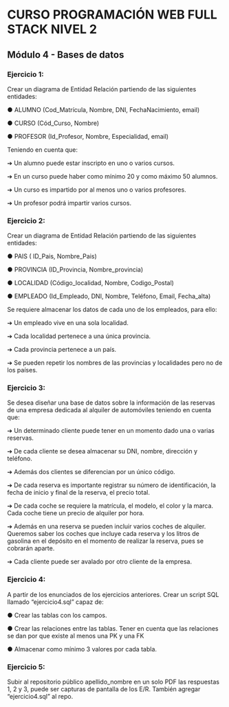 # CURSO PROGRAMACIÓN WEB FULL STACK NIVEL 2
## Módulo 4 - Bases de datos

### Ejercicio 1:
Crear un diagrama de Entidad Relación partiendo de las siguientes entidades:

● ALUMNO (Cod_Matrícula, Nombre, DNI, FechaNacimiento, email)

● CURSO (Cód_Curso, Nombre)

● PROFESOR (Id_Profesor, Nombre, Especialidad, email)

Teniendo en cuenta que:

➔ Un alumno puede estar inscripto en uno o varios cursos.

➔ En un curso puede haber como mínimo 20 y como máximo 50 alumnos.

➔ Un curso es impartido por al menos uno o varios profesores.

➔ Un profesor podrá impartir varios cursos.

### Ejercicio 2:

Crear un diagrama de Entidad Relación partiendo de las siguientes entidades:

● PAIS ( ID_Pais, Nombre_Pais)

● PROVINCIA (ID_Provincia, Nombre_provincia)

● LOCALIDAD (Código_localidad, Nombre, Codigo_Postal)

● EMPLEADO (Id_Empleado, DNI, Nombre, Teléfono, Email, Fecha_alta)

Se requiere almacenar los datos de cada uno de los empleados, para ello:

➔ Un empleado vive en una sola localidad.

➔ Cada localidad pertenece a una única provincia.

➔ Cada provincia pertenece a un país.

➔ Se pueden repetir los nombres de las provincias y localidades pero no de los países.

### Ejercicio 3:

Se desea diseñar una base de datos sobre la información de las reservas de una empresa dedicada al alquiler de automóviles teniendo en cuenta que:

➔ Un determinado cliente puede tener en un momento dado una o varias reservas.

➔ De cada cliente se desea almacenar su DNI, nombre, dirección y teléfono.

➔ Además dos clientes se diferencian por un único código.

➔ De cada reserva es importante registrar su número de identificación, la fecha de inicio y final de la reserva, el precio total.

➔ De cada coche se requiere la matrícula, el modelo, el color y la marca. Cada coche tiene un precio de alquiler por hora.

➔ Además en una reserva se pueden incluir varios coches de alquiler. Queremos saber los coches que incluye cada reserva y los litros de gasolina en el depósito en el momento de realizar la reserva, pues se cobrarán aparte.

➔ Cada cliente puede ser avalado por otro cliente de la empresa.

### Ejercicio 4:

A partir de los enunciados de los ejercicios anteriores. Crear un script SQL llamado “ejercicio4.sql” capaz de:

● Crear las tablas con los campos.

● Crear las relaciones entre las tablas. Tener en cuenta que las relaciones se dan por que existe al menos una PK y una FK

● Almacenar como mínimo 3 valores por cada tabla.

### Ejercicio 5:

Subir al repositorio público apellido_nombre en un solo PDF las respuestas 1, 2 y 3, puede ser capturas de pantalla de los E/R. También agregar “ejercicio4.sql” al repo.
